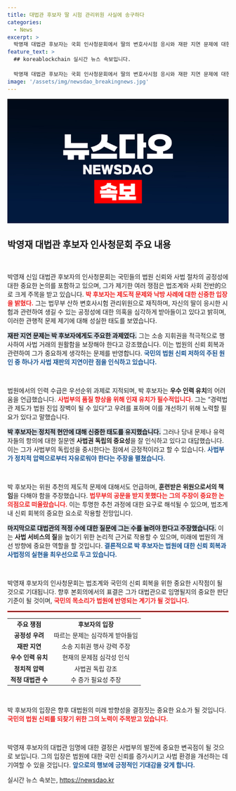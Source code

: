 ```yaml
---
title: 대법관 후보자 딸 시험 관리위원 사실에 송구하다
categories:
  - News
excerpt: >
  박영재 대법관 후보자는 국회 인사청문회에서 딸의 변호사시험 응시와 재판 지연 문제에 대한 우려를 해소하며, 공정성과 신속한 사법 절차의 필요성을 강조했다. 정치적 연관성에 대한 질문에도 신중한 입장을 취하며, 법원 신뢰 회복의 중요성을 언급했다.
feature_text: >
  ## koreablockchain 실시간 뉴스 속보입니다.

  박영재 대법관 후보자는 국회 인사청문회에서 딸의 변호사시험 응시와 재판 지연 문제에 대한 우려를 해소하며, 공정성과 신속한 사법 절차의 필요성을 강조했다. 정치적 연관성에 대한 질문에도 신중한 입장을 취하며, 법원 신뢰 회복의 중요성을 언급했다.
image: '/assets/img/newsdao_breakingnews.jpg'
---
```


<p><img src="/assets/img/newsdao_breakingnews.jpg" alt="koreablockchain 속보" /></p>

<h2 data-ke-size="size26">박영재 대법관 후보자 인사청문회 주요 내용</h2>

<p data-ke-size="size16">&nbsp;</p>

<p>박영재 신임 대법관 후보자의 인사청문회는 국민들의 법원 신뢰와 사법 절차의 공정성에 대한 중요한 논의를 포함하고 있으며, 그가 제기한 여러 쟁점은 법조계와 사회 전반的으로 크게 주목을 받고 있습니다. <b><span style="color: #ee2323;">박 후보자는 제도적 문제와 낙방 사례에 대한 신중한 입장을 밝혔다.</span></b> 그는 법무부 산하 변호사시험 관리위원으로 재직하며, 자신의 딸이 응시한 시험과 관련하여 생길 수 있는 공정성에 대한 의혹을 심각하게 받아들이고 있다고 밝히며, 이러한 관행적 문제 제기에 대해 성실한 태도를 보였습니다.</p>

<p><b><span style="background-color: #21538527;">재판 지연 문제는 박 후보자에게도 주요한 과제였다.</span></b> 그는 소송 지휘권을 적극적으로 행사하여 사법 거래의 원활함을 보장해야 한다고 강조했습니다. 이는 법원의 신뢰 회복과 관련하여 그가 중요하게 생각하는 문제를 반영합니다. <b><span style="color: #1a5490;">국민의 법원 신뢰 저하의 주된 원인 중 하나가 사법 재판의 지연이란 점을 인식하고 있습니다.</span></b></p>

<p data-ke-size="size16">&nbsp;</p>

<p>법원에서의 인력 수급은 우선순위 과제로 지적되며, 박 후보자는 <b>우수 인력 유치</b>의 어려움을 언급했습니다. <b><span style="color: #ee2323;">사법부의 품질 향상을 위해 인재 유치가 필수적입니다.</span></b> 그는 “경력법관 제도가 법원 진입 장벽이 될 수 있다”고 우려를 표하며 이를 개선하기 위해 노력할 필요가 있다고 말했습니다.</p>

<p><b><span style="background-color: #21538527;">박 후보자는 정치적 현안에 대해 신중한 태도를 유지했습니다.</span></b> 그러나 당내 문제나 유력자들의 항의에 대한 질문엔 <b>사법권 독립의 중요성</b>을 잘 인식하고 있다고 대답했습니다. 이는 그가 사법부의 독립성을 중시한다는 점에서 긍정적이라고 할 수 있습니다. <b><span style="color: #1a5490;">사법부가 정치적 압력으로부터 자유로워야 한다는 주장을 펼쳤습니다.</span></b></p>

<p data-ke-size="size16">&nbsp;</p>

<p>박 후보자는 위원 추천의 제도적 문제에 대해서도 언급하며, <b>훈련받은 위원으로서의 책임</b>을 다해야 함을 주장했습니다. <b><span style="color: #ee2323;">법무부의 공문을 받지 못했다는 그의 주장이 중요한 논의점으로 떠올랐습니다.</span></b> 이는 투명한 추천 과정에 대한 요구로 해석될 수 있으며, 법조계 내 신뢰 회복의 중요한 요소로 작용할 전망입니다.</p>

<p><b><span style="background-color: #21538527;">마지막으로 대법관의 적정 수에 대한 질문에 그는 수를 늘려야 한다고 주장했습니다.</span></b> 이는 <b>사법 서비스의 질</b>을 높이기 위한 논리적 근거로 작용할 수 있으며, 미래에 법원의 개선 방향에 중요한 역할을 할 것입니다. <b><span style="color: #1a5490;">결론적으로 박 후보자는 법원에 대한 신뢰 회복과 사법정의 실현을 최우선으로 두고 있습니다.</span></b></p>

<p data-ke-size="size16">&nbsp;</p>

<p>박영재 후보자의 인사청문회는 법조계와 국민의 신뢰 회복을 위한 중요한 시작점이 될 것으로 기대됩니다. 향후 본회의에서의 표결은 그가 대법관으로 임명될지의 중요한 판단 기준이 될 것이며, <b><span style="color: #ee2323;">국민의 목소리가 법원에 반영되는 계기가 될 것입니다.</span></b> </p>

<hr style="border: 1px solid #ee2323;">

<table style="width: 100%;">
    <tr>
        <td style="text-align: center; height: 17px;"><b>주요 쟁점</b></td>
        <td style="text-align: center; height: 17px;"><b>후보자의 입장</b></td>
    </tr>
    <tr>
        <td style="text-align: center; height: 17px;"><b>공정성 우려</b></td>
        <td style="text-align: center; height: 17px;">따르는 문제는 심각하게 받아들임</td>
    </tr>
    <tr>
        <td style="text-align: center; height: 17px;"><b>재판 지연</b></td>
        <td style="text-align: center; height: 17px;">소송 지휘권 행사 강력 주장</td>
    </tr>
    <tr>
        <td style="text-align: center; height: 17px;"><b>우수 인력 유치</b></td>
        <td style="text-align: center; height: 17px;">현재의 문제점 심각성 인식</td>
    </tr>
    <tr>
        <td style="text-align: center; height: 17px;"><b>정치적 압력</b></td>
        <td style="text-align: center; height: 17px;">사법권 독립 강조</td>
    </tr>
    <tr>
        <td style="text-align: center; height: 17px;"><b>적정 대법관 수</b></td>
        <td style="text-align: center; height: 17px;">수 증가 필요성 주장</td>
    </tr>
</table> 

<p data-ke-size="size16">&nbsp;</p>

<p>박 후보자의 입장은 향후 대법원의 미래 방향성을 결정짓는 중요한 요소가 될 것입니다. <b><span style="color: #ee2323;">국민의 법원 신뢰를 되찾기 위한 그의 노력이 주목받고 있습니다.</span></b> </p>

<p data-ke-size="size16">&nbsp;</p>

<p>박영재 후보자의 대법관 임명에 대한 결정은 사법부의 발전에 중요한 변곡점이 될 것으로 보입니다. 그의 입장은 법원에 대한 국민 신뢰를 증가시키고 사법 환경을 개선하는 데 기여할 수 있을 것입니다. <b><span style="color: #1a5490;">앞으로의 행보에 긍정적인 기대감을 갖게 합니다.</span></b> </p>
실시간 뉴스 속보는, <a href="https://newsdao.kr" rel="dofollow">https://newsdao.kr</a>


